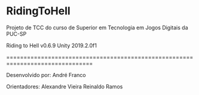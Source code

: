 # RidingToHell
Projeto de TCC do curso de Superior em Tecnologia em Jogos Digitais da PUC-SP

Riding to Hell v0.6.9
Unity 2019.2.0f1

===============================================================================

Desenvolvido por:
André Franco

Orientadores:
Alexandre Vieira
Reinaldo Ramos
